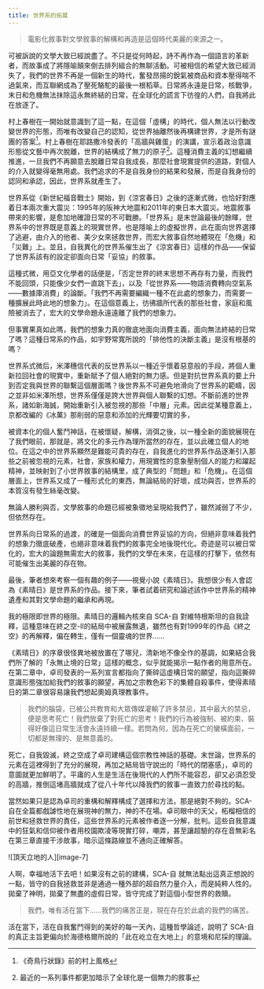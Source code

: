 ```yaml
---
title: 世界系的拓展
---
```


> 電影化敘事對文學敘事的解構和再造是這個時代美麗的來源之一。

可被訴說的文學大致已經說盡了。不只是從何時起，詩不再作為一個語言的革新者，而故事成了將隱喻顛來倒去排列組合的無聊活動。可被相信的希望大致已經消失了，我們的世界不再是一個新生的時代，奮發昂揚的銳氣被商品和資本壓得喘不過氣來，而互聯網成為了壓死駱駝的最後一根稻草。日常將永遠是日常，核戰爭，末日和危機無法抹除這永無終結的日常，在全球化的謊言下彷徨的人們，自我將此在放逐了。

村上春樹在一開始就意識到了這一點，在這個「虛構」的時代，個人無法以行動改變世界的形態，而唯有改變自己的認知，從世界抽離然後再構建世界，才是所有謎團的答案[^1]。村上春樹在耶路撒冷發表的「高牆與雞蛋」的演講，宣示着政治意識形態從文藝中再次脫離，世界的結構成了無力的原子[^2]。這種消費主義的幻想繼續推進，一旦我們不再願意去脫離日常自我成長，那麼社會現實提供的道路，對個人的介入就變得毫無用處。我們追求的不是自我身份的結果和發展，而是自我身份的認同和承認，因此，世界系就產生了。

世界系從《新世紀福音戰士》開始，到《涼宮春日》之後的逐漸式微，也恰好對應着日本兩次重大震災：1995年的阪神大地震和2011年的東日本大震災。地震敘事帶來的影響，是愈加地確證日常的不可戰勝。「世界系」是末世論最後的餘暉，世界系中的世界既是意義上的現實世界，也是隱喻上的虛擬世界，此在面向世界選擇了逃避，由介入的他者、美少女來拯救世界，而宏大敘事自然地體現在「危機」和「災難」上。並且，自我異化的世界系催生出了《涼宮春日》這樣的作品——保留了世界系該有的設定卻面向日常「妥協」的敘事。

這種式微，用亞文化學者的話便是，「否定世界的終末思想不再存有力量，而我們不能回頭，只能像少女們一直跳下去」，以及「從世界系——物語消費轉向空氣系——數據庫消費」的論斷。「我們不再需要編織一種不在此處的想象力，而需要一種擴展此時此地的想象力」。在這個意義上，彷彿牆所代表的那些社會，家庭和風險被消去了，宏大的文學命題永遠遠離了我們的想象力。

但事實果真如此嗎，我們的想象力真的徹底地面向消費主義，面向無法終結的日常了嗎？這種日常系的作品，如宇野常寬所說的「排他性的決斷主義」是沒有根基的嗎？

世界系式微后，米澤穗信代表的反世界系以一種近乎懷着惡意般的手段，將個人重新拉回社會的現實中，重新賦予了個人絕對的無力感。但是對抗世界系真的要上升到否定我與世界的聯繫這個層面嗎？後世界系不可避免地滑向了世界系的範疇，因之並非如米澤所想，世界系僅僅是誇大世界與個人聯繫的幻想。不斷前進的世界系，諸如新海誠，開始重新引入被忽視的那些「中層」元素。因此從某種意義上，京都改編的《冰菓》那削弱的惡意和添加的光輝要切實的多，

被資本化的個人奮鬥神話，在被懷疑，解構，消弭之後，以一種全新的面貌展現在了我們眼前，那就是，將文化的多元作為理所當然的存在，並以此確立個人的地位。在這之中的世界系顯然是難能可貴的存在，自我進化的世界系作品逐漸引入那些之前被忽視的元素，社會，家族和權力，用現實性的意象壓制個人的能力和躍起精神，並映射到了小世界敘事的結構里，成了典型的「問題」和「危機」。在這個層面上，世界系又成了一種形式化的東西，無論結局的好壞，成功與否，世界系的本質沒有發生絲毫改變。

無論人勝利與否，文學敘事的命題已經被象徵地呈現給我們了，雖然減弱了不少，但依然存在。

世界系向日常系的過渡，的確是一個面向消費世界妥協的方向，但絕非意味着我們的想象力徹底破產，也絕非意味着我們的敘事完全地後現代化。奇迹是可以被日常化的，宏大的論題無需宏大的敘事，我們的文學在未來，在這樣的打擊下，依然有可能催生出美麗的存在物。

最後，筆者想來考察一個有趣的例子——視覺小說《素晴日》。我想很少有人會認為《素晴日》是世界系的作品。接下來，筆者試着研究和論述該作中世界系的精神遺產和其對文學命題的繼承和再現。

我的極限即世界的極限。素晴日的邏輯內核來自 SCA-自 對維特根斯坦的自我詮釋，這種意味在終之空-II的結局中被展露無遺，雖然也有對1999年的作品《終之空》的再解釋，偏在轉生，僅有一個靈魂的世界……

《素晴日》的序章很怪異地被放置在了哪兒，清新地不像全作的基調，如果結合我們所了解的「永無止境的日常」這樣的概念，似乎就能揭示一點作者的用意所在。在第二章中，卓司發表的一系列宣言都指向了撕碎這虛構日常的願望，指向這撕碎意識形態強加給我們的敘事的願望，再加之宗教色彩下的集體自殺事件，使得素晴日的第二章很容易讓我們想起奧姆真理教事件。

> 我們的腦袋，已被公共教育和大眾傳媒灌輸了許多禁忌，其中最大的禁忌，便是思考死亡！我們放棄了對死亡的思考！我們的行為被強制、被約束、裝得好像這日常生活會永遠持續一樣。若問為何，因為在死亡的蠻橫面前，一切都是無理的、是無意義的。

死亡，自我毀滅，終之空成了卓司建構這個宗教性神話的基礎。末世論，世界系的元素在這裡得到了充分的展現，再加之結局皆守說出的「時代的閉塞感」，卓司的意圖就更加鮮明了。平庸的人生是生活在後現代的人們所不能容忍，卻又必須忍受的高牆，推倒這堵高牆就成了從八十年代以降我們的敘事一直致力於尋找的點。

當然如果只是認為卓司的重構和解釋構成了選擇和方法，那是絕對不夠的。SCA-自在全篇都戲謔性地在展現神的無力，神的不在場。卓司眼中的天父，柘榴相信的前世和拯救世界的責任，這些世界系的元素被作者逐一分解，批判。這些自我意識中的狂氣和信仰被作者用校園欺凌等現實打碎，嘲弄，甚至讓超驗的存在音無彩名在第三章直接干涉故事，暗示這條路線並不通向正確解答。

![頂天立地的人][image-7]

人啊，幸福地活下去吧！如果沒有之前的建構，SCA-自 就無法點出這真正想說的一點，皆守的自我拯救並非是通過一種外部的超自然力量介入，而是純粹人性的。拋棄了神明，拋棄了無盡的虛假日常，皆守完成了對這個小型世界的救贖。

> 我們，唯有活在當下……我們的痛苦正是，現在存在於此處的我們的痛苦。

活在當下，活在自我奮鬥得到的美好的每一天內，這種哲學論述，說明了 SCA-自 的真正主旨更偏向於海德格爾所說的「此在屹立在大地上」的意境和尼採的理論。

[^1]: 《奇鳥行狀錄》前的村上風格

[^2]: 最近的一系列事件都更加暗示了全球化是一個無力的敘事
